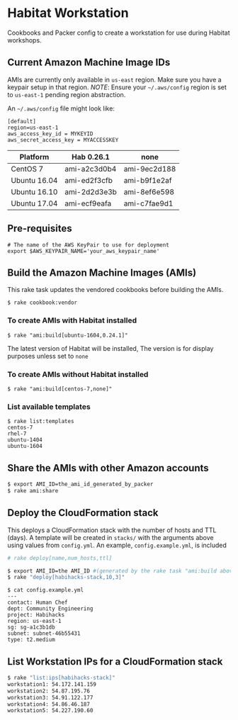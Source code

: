 # Habitat Workstation

Cookbooks and Packer config to create a workstation for use during Habitat workshops.

## Current Amazon Machine Image IDs

AMIs are currently only available in `us-east` region. Make sure you have a keypair setup in that region.
*NOTE*: Ensure your `~/.aws/config` region is set to `us-east-1` pending region abstraction.

An `~/.aws/config` file might look like:

```
[default]
region=us-east-1
aws_access_key_id = MYKEYID
aws_secret_access_key = MYACCESSKEY
```

Platform     | Hab 0.26.1   | none
----         | ------       | ----
CentOS 7     | ami-a2c3d0b4 | ami-9ec2d188
Ubuntu 16.04 | ami-ed2f3cfb | ami-b9f1e2af
Ubuntu 16.10 | ami-2d2d3e3b | ami-8ef6e598
Ubuntu 17.04 | ami-ecf9eafa | ami-c7fae9d1

## Pre-requisites

```
# The name of the AWS KeyPair to use for deployment
export $AWS_KEYPAIR_NAME='your_aws_keypair_name'
```

## Build the Amazon Machine Images (AMIs)

This rake task updates the vendored cookbooks before building the AMIs.

`$ rake cookbook:vendor`

### To create AMIs with Habitat installed

`$ rake "ami:build[ubuntu-1604,0.24.1]"`

The latest version of Habitat will be installed,
The version is for display purposes unless set to `none`

### To create AMIs without Habitat installed

`$ rake "ami:build[centos-7,none]"`

### List available templates

```
$ rake list:templates
centos-7
rhel-7
ubuntu-1404
ubuntu-1604
```

## Share the AMIs with other Amazon accounts

```bash
$ export AMI_ID=the_ami_id_generated_by_packer
$ rake ami:share
```

## Deploy the CloudFormation stack

This deploys a CloudFormation stack with the number of hosts and TTL (days).
A template will be created in `stacks/` with the arguments above using values from
`config.yml`.  An example, `config.example.yml`, is included

```bash
# rake deploy[name,num_hosts,ttl]

$ export AMI_ID=the AMI_ID #(generated by the rake task "ami:build above)
$ rake "deploy[habihacks-stack,10,3]"
```

```
$ cat config.example.yml
---
contact: Human Chef
dept: Community Engineering
project: Habihacks
region: us-east-1
sg: sg-a1c3b1db
subnet: subnet-46b55431
type: t2.medium
```

## List Workstation IPs for a CloudFormation stack

```bash
$ rake "list:ips[habihacks-stack]"
workstation1: 54.172.141.159
workstation2: 54.87.195.76
workstation3: 54.91.122.177
workstation4: 54.86.46.187
workstation5: 54.227.190.60
```
